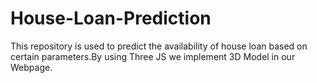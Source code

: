 # House-Loan-Prediction
This repository is used to predict the availability of house loan based on certain parameters.By using Three JS we implement 3D Model in our Webpage. 
